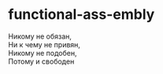 # functional-ass-embly
Никому не обязан, \
Ни к чему не привян, \
Никому не подобен, \
Потому и свободен
